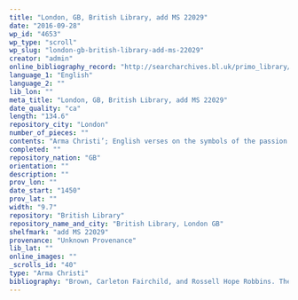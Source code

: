 ```yaml
---
title: "London, GB, British Library, add MS 22029"
date: "2016-09-28"
wp_id: "4653"
wp_type: "scroll"
wp_slug: "london-gb-british-library-add-ms-22029"
creator: "admin"
online_bibliography_record: "http://searcharchives.bl.uk/primo_library/libweb/action/display.do?tabs=detailsTab&ct=display&fn=search&doc=IAMS032-002034491&indx=1&recIds=IAMS032-002034491&recIdxs=0&elementId=0&renderMode=poppedOut&displayMode=full&frbrVersion=&dscnt=0&frbg=&scp.scps=scope%3A%28BL%29&tab=local&dstmp=1468177953157&srt=rank&mode=Basic&&dum=true&vl(freeText0)=add%20MS%2022029&vid=IAMS_VU2"
language_1: "English"
language_2: ""
lib_lon: ""
meta_title: "London, GB, British Library, add MS 22029"
date_quality: "ca"
length: "134.6"
repository_city: "London"
number_of_pieces: ""
contents: "Arma Christi’; English verses on the symbols of the passion of our Lord; with each symbol painted at the head of the verses that describe it."
completed: ""
repository_nation: "GB"
orientation: ""
description: ""
prov_lon: ""
date_start: "1450"
prov_lat: ""
width: "9.7"
repository: "British Library"
repository_name_and_city: "British Library, London GB"
shelfmark: "add MS 22029"
provenance: "Unknown Provenance"
lib_lat: ""
online_images: ""
_scrolls_id: "40"
type: "Arma Christi"
bibliography: "Brown, Carleton Fairchild, and Rossell Hope Robbins. The Index of Middle English Verse. New York: Printed for the Index Society by Columbia University Press, 1943, 405, no. 2577.<br/> Edsall, Mary Agnes. “Arma Christi Rolls or Textual Amulets?: The Narrow Roll Format Manuscripts of ‘O Vernicle.’” Magic, Ritual, and Witchcraft 9, no. 2 (2014): 178–209.<br/> Noonan, Sarah. “Private Reading and the Rolls of the Symbols of the Passion.” The Journal of the Early Book Society for the Study of Manuscripts and Printing History 15 (January 1, 2012): 43-78.<br/> Robbins, Rossell Hope. “The‘ Arma Christi’ Rolls.” The Modern Language Review 34, no. 3 (1939): 415–21.<br/> Stork, Hans-Walter. “Spätmittelalterliche Gebetsbücher in Rollenform in Überlieferung Und Bild.” Gutenberg Jahrschrift 20 (2010): 43–78."
---
```



